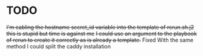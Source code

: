 # TODO

~~I'm cabling the hostname secret_id variable into the template of rerun.sh.j2~~
~~this is stupid but time is against me~~
~~I could use an argument to the playbook of rerun to create it correctly as is already a template.~~ Fixed
With the same method I could split the caddy installation